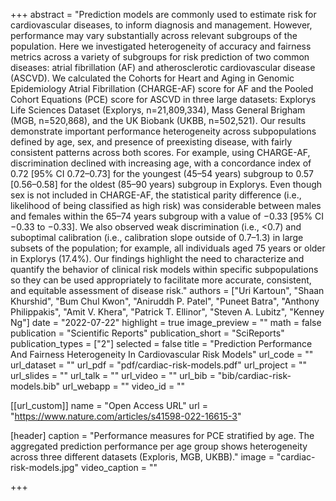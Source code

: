 +++
abstract = "Prediction models are commonly used to estimate risk for cardiovascular diseases, to inform diagnosis and management. However, performance may vary substantially across relevant subgroups of the population. Here we investigated heterogeneity of accuracy and fairness metrics across a variety of subgroups for risk prediction of two common diseases: atrial fibrillation (AF) and atherosclerotic cardiovascular disease (ASCVD). We calculated the Cohorts for Heart and Aging in Genomic Epidemiology Atrial Fibrillation (CHARGE-AF) score for AF and the Pooled Cohort Equations (PCE) score for ASCVD in three large datasets: Explorys Life Sciences Dataset (Explorys, n=21,809,334), Mass General Brigham (MGB, n=520,868), and the UK Biobank (UKBB, n=502,521). Our results demonstrate important performance heterogeneity across subpopulations defined by age, sex, and presence of preexisting disease, with fairly consistent patterns across both scores. For example, using CHARGE-AF, discrimination declined with increasing age, with a concordance index of 0.72 [95% CI 0.72–0.73] for the youngest (45–54 years) subgroup to 0.57 [0.56–0.58] for the oldest (85–90 years) subgroup in Explorys. Even though sex is not included in CHARGE-AF, the statistical parity difference (i.e., likelihood of being classified as high risk) was considerable between males and females within the 65–74 years subgroup with a value of −0.33 [95% CI −0.33 to −0.33]. We also observed weak discrimination (i.e., <0.7) and suboptimal calibration (i.e., calibration slope outside of 0.7–1.3) in large subsets of the population; for example, all individuals aged 75 years or older in Explorys (17.4%). Our findings highlight the need to characterize and quantify the behavior of clinical risk models within specific subpopulations so they can be used appropriately to facilitate more accurate, consistent, and equitable assessment of disease risk."
authors = ["Uri Kartoun", "Shaan Khurshid", "Bum Chul Kwon", "Aniruddh P. Patel", "Puneet Batra", "Anthony Philippakis", "Amit V. Khera", "Patrick T. Ellinor", "Steven A. Lubitz", "Kenney Ng"]
date = "2022-07-22"
highlight = true
image_preview = ""
math = false
publication = "Scientific Reports"
publication_short = "SciReports"
publication_types = ["2"]
selected = false
title = "Prediction Performance And Fairness Heterogeneity In Cardiovascular Risk Models"
url_code = ""
url_dataset = ""
url_pdf = "pdf/cardiac-risk-models.pdf"
url_project = ""
url_slides = ""
url_talk = ""
url_video = ""
url_bib = "bib/cardiac-risk-models.bib"
url_webapp = ""
video_id = ""

[[url_custom]]
name = "Open Access URL"
url = "https://www.nature.com/articles/s41598-022-16615-3"


[header]
  caption = "Performance measures for PCE stratified by age. The aggregated prediction performance per age group shows heterogeneity across three different datasets (Exploris, MGB, UKBB)."
  image = "cardiac-risk-models.jpg"
  video_caption = ""

+++
